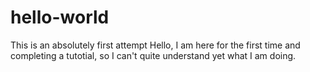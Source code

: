# hello-world
This is an absolutely first attempt
Hello, I am here for the first time and completing a tutotial, so I can't quite understand yet what I am doing.
